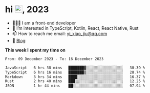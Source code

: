 <h1> hi <img src="https://raw.githubusercontent.com/blackcater/blackcater/main/images/Hi.gif" height="24" />, 2023 </h1>

- 🧑🏻‍💻 I am a front-end developer
- 👀 I’m interested in TypeScript, Kotlin, React, React Native, Rust
- 📫 How to reach me  email: yi_xiao_jiu@qq.com
- 📝 [Blog](https://yixiaojiu-blog.netlify.app/)

**This week I spent my time on** 

<!--START_SECTION:waka-->

```txt
From: 09 December 2023 - To: 16 December 2023

JavaScript   6 hrs 38 mins   ███████▓░░░░░░░░░░░░░░░░░   30.39 %
TypeScript   6 hrs 16 mins   ███████▒░░░░░░░░░░░░░░░░░   28.74 %
Markdown     3 hrs 34 mins   ████░░░░░░░░░░░░░░░░░░░░░   16.37 %
Rust         2 hrs 40 mins   ███░░░░░░░░░░░░░░░░░░░░░░   12.25 %
JSON         1 hr 44 mins    ██░░░░░░░░░░░░░░░░░░░░░░░   07.94 %
```

<!--END_SECTION:waka-->
